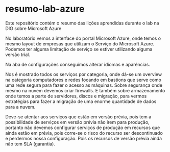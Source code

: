 # resumo-lab-azure
Este repositório contém o resumo das lições aprendidas durante o lab na DIO sobre Microsoft Azure

No laboratório vemos a interface do portal Microsoft Azure, onde temos o mesmo layout de empresas que utilizam o Serviço do Microsoft Azure. Podemos ter alguma limitação de serviço se estiver utilizando alguma versão trial. 

Na aba de configurações conseguimos alterar idiomas e aparências.

Nos é mostrado todos os serviços por categoria, onde dá-se um overview na categoria computadores e redes focando em bastions que serve como uma rede segura para fazer o acesso as máquinas. Sobre segurança onde mesmo na nuvem devemos criar firewalls. E também sobre armazenamento onde temos a parte de servidores, discos e migração, para vermos estratégias para fazer a migração de uma enorme quantidade de dados para a nuvem. 

Deve-se atentar aos serviços que estão em versão prévia, pois tem a possibilidade de serviços em versão prévia não irem para produção, portanto não devemos configurar serviços de produção em recursos que ainda estão em prévia, pois corre-se o risco do recurso ser descontinuado e perdermos nossa configuração. Pois os recursos de versão prévia ainda não tem SLA (garantia).
